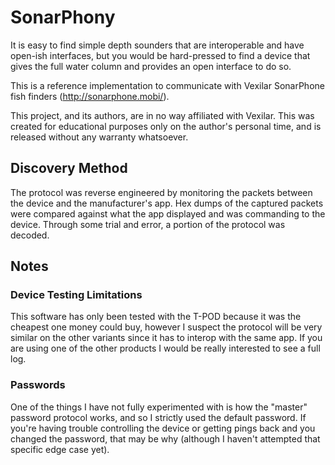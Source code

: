 # SonarPhony

It is easy to find simple depth sounders that are interoperable and have
open-ish interfaces, but you would be hard-pressed to find a device that gives
the full water column and provides an open interface to do so.

This is a reference implementation to communicate with Vexilar SonarPhone
fish finders (http://sonarphone.mobi/).

This project, and its authors, are in no way affiliated with Vexilar. This was
created for educational purposes only on the author's personal time, and is
released without any warranty whatsoever.

## Discovery Method

The protocol was reverse engineered by monitoring the packets between the
device and the manufacturer's app. Hex dumps of the captured packets were
compared against what the app displayed and was commanding to the device.
Through some trial and error, a portion of the protocol was decoded.

## Notes

### Device Testing Limitations

This software has only been tested with the T-POD because it was the cheapest
one money could buy, however I suspect the protocol will be very similar on the
other variants since it has to interop with the same app. If you are using one
of the other products I would be really interested to see a full log.

### Passwords

One of the things I have not fully experimented with is how the "master"
password protocol works, and so I strictly used the default password. If you're
having trouble controlling the device or getting pings back and you changed the
password, that may be why (although I haven't attempted that specific edge case
yet).

